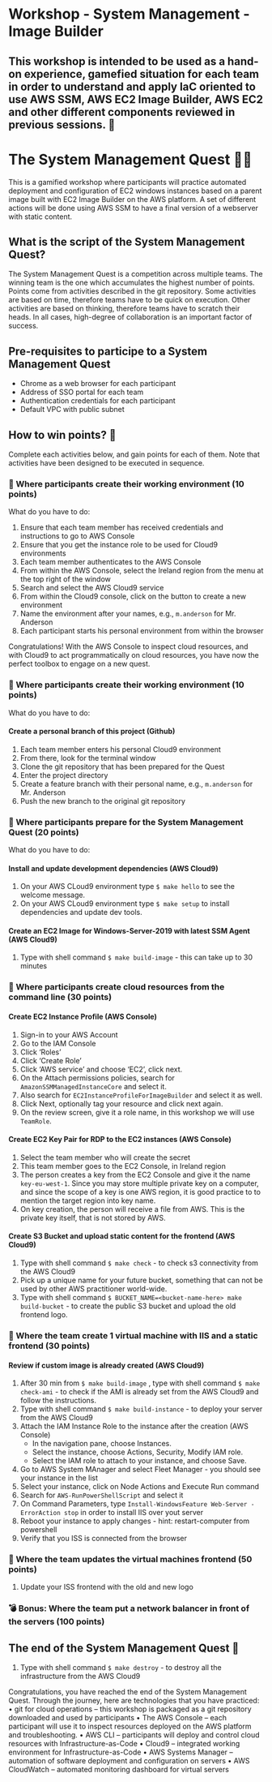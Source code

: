 # __Workshop - System Management - Image Builder__
## This workshop is intended to be used as a hand-on experience, gamefied situation for each team in order to understand and apply IaC oriented to use AWS SSM, AWS EC2 Image Builder, AWS EC2 and other different components reviewed in previous sessions. 🚀

# The System Management Quest 🧙‍♂️

This is a gamified workshop where participants will practice automated deployment and configuration of EC2 windows instances based on a parent image built with EC2 Image Builder on the AWS platform. A set of different actions will be done using AWS SSM to have a final version of a webserver with static content.

## What is the script of the System Management Quest?
The System Management Quest is a competition across multiple teams. The winning team is the one which accumulates the highest number of points. Points come from activities described in the git repository. Some activities are based on time, therefore teams have to be quick on execution. Other activities are based on thinking, therefore teams have to scratch their heads. In all cases, high-degree of collaboration is an important factor of success.

## Pre-requisites to participe to a System Management Quest

- Chrome as a web browser for each participant
- Address of SSO portal for each team
- Authentication credentials for each participant
- Default VPC with public subnet

## How to win points? 🎯
Complete each activities below, and gain points for each of them. Note that activities have been designed to be executed in sequence.

### 📜 Where participants create their working environment (10 points)

What do you have to do:
1. Ensure that each team member has received credentials and instructions to go to AWS Console
2. Ensure that you get the instance role to be used for Cloud9 environments
3. Each team member authenticates to the AWS Console
4. From within the AWS Console, select the Ireland region from the menu at the top right of the window
5. Search and select the AWS Cloud9 service
6. From within the Cloud9 console, click on the button to create a new environment
7. Name the environment after your names, e.g., `m.anderson` for Mr. Anderson
8. Each participant starts his personal environment from within the browser

Congratulations! With the AWS Console to inspect cloud resources, and with Cloud9 to act programmatically on cloud resources, you have now the perfect toolbox to engage on a new quest.

### 📜 Where participants create their working environment (10 points)

What do you have to do:
#### Create a personal branch of this project (Github)
1. Each team member enters his personal Cloud9 environment
2. From there, look for the terminal window
3. Clone the git repository that has been prepared for the Quest
4. Enter the project directory
5. Create a feature branch with their personal name, e.g., `m.anderson` for Mr. Anderson
6. Push the new branch to the original git repository


### 📜 Where participants prepare for the System Management Quest (20 points)

What do you have to do:
#### Install and update development dependencies (AWS Cloud9)
1. On your AWS CLoud9 environment type `$ make hello` to see the welcome message.
2. On your AWS CLoud9 environment type `$ make setup` to install dependencies and update dev tools.

#### Create an EC2 Image for Windows-Server-2019 with latest SSM Agent (AWS Cloud9)
1. Type with shell command `$ make build-image` - this can take up to 30 minutes

### 📜 Where participants create cloud resources from the command line (30 points)

#### Create EC2 Instance Profile (AWS Console)
1. Sign-in to your AWS Account
2. Go to the IAM Console
3. Click ‘Roles’
4. Click ‘Create Role’
5. Click ‘AWS service’ and choose ‘EC2’, click next.
6. On the Attach permissions policies, search for `AmazonSSMManagedInstanceCore` and select it.
7. Also search for `EC2InstanceProfileForImageBuilder` and select it as well.
8. Click Next, optionally tag your resource and click next again.
9. On the review screen, give it a role name, in this workshop we will use `TeamRole`.

#### Create EC2 Key Pair for RDP to the EC2 instances (AWS Console)
1. Select the team member who will create the secret
2. This team member goes to the EC2 Console, in Ireland region
3. The person creates a key from the EC2 Console and give it the name `key-eu-west-1`. Since you may store multiple private key on a computer, and since the scope of a key is one AWS region, it is good practice to to mention the target region into key name.
4. On key creation, the person will receive a file from AWS. This is the private key itself, that is not stored by AWS.

#### Create S3 Bucket and upload static content for the frontend (AWS Cloud9)
1. Type with shell command `$ make check` - to check s3 connectivity from the AWS Cloud9
2. Pick up a unique name for your future bucket, something that can not be used by other AWS practitioner world-wide.
3. Type with shell command `$ BUCKET_NAME=<bucket-name-here> make build-bucket` - to create the public S3 bucket and upload the old frontend logo.

### 📜 Where the team create 1 virtual machine with IIS and a static frontend (30 points)

#### Review if custom image is already created (AWS Cloud9)
1. After 30 min from `$ make build-image` , type with shell command `$ make check-ami` - to check if the AMI is already set from the AWS Cloud9 and follow the instructions.
2. Type with shell command `$ make build-instance` - to deploy your server from the AWS Cloud9
3. Attach the IAM Instance Role to the instance after the creation (AWS Console)
   - In the navigation pane, choose Instances.
   - Select the instance, choose Actions, Security, Modify IAM role.
   - Select the IAM role to attach to your instance, and choose Save.
4. Go to AWS System MAnager and select Fleet Manager - you should see your instance in the list
5. Select your instance, click on Node Actions and Execute Run command
6. Search for `AWS-RunPowerShellScript` and select it
7. On Command Parameters, type `Install-WindowsFeature Web-Server -ErrorAction stop` in order to install IIS over yout server
8. Reboot your instance to apply changes - hint: restart-computer from powershell
9. Verify that you ISS is connected from the browser

### 📜 Where the team updates the virtual machines frontend (50 points)
1. Update your ISS frontend with the old and new logo

### 💣 Bonus: Where the team put a network balancer in front of the servers (100 points)

## The end of the System Management Quest 🏰
1. Type with shell command `$ make destroy` - to destroy all the infrastructure from the AWS Cloud9

Congratulations, you have reached the end of the System Management Quest. Through the journey, here are technologies that you have practiced:
•	git for cloud operations – this workshop is packaged as a git repository downloaded and used by participants
•	The AWS Console – each participant will use it to inspect resources deployed on the AWS platform and troubleshooting.
•	AWS CLI – participants will deploy and control cloud resources with Infrastructure-as-Code
•	Cloud9 – integrated working environment for Infrastructure-as-Code
•	AWS Systems Manager – automation of software deployment and configuration on servers
•	AWS CloudWatch – automated monitoring dashboard for virtual servers
